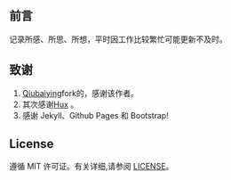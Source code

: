 ##  前言

记录所感、所思、所想，平时因工作比较繁忙可能更新不及时。

## 致谢
1. [Qiubaiying](https://github.com/qiubaiying/qiubaiying.github.io)fork的，感谢该作者。
2. 其次感谢[Hux](https://github.com/Huxpro/huxpro.github.io) 。 
3. 感谢 Jekyll、Github Pages 和 Bootstrap!

## License

遵循 MIT 许可证。有关详细,请参阅 [LICENSE](https://github.com/qiubaiying/qiubaiying.github.io/blob/master/LICENSE)。

